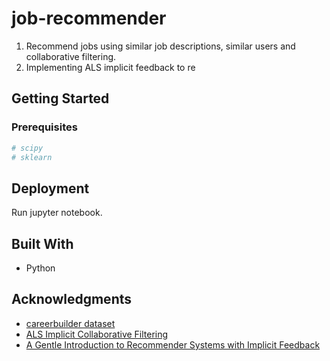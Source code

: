 # job-recommender

1. Recommend jobs using similar job descriptions, similar users and collaborative filtering.
2. Implementing ALS implicit feedback to re

## Getting Started

### Prerequisites


``` bash
# scipy
# sklearn
```

## Deployment

Run jupyter notebook.

## Built With

* Python

## Acknowledgments

* [careerbuilder dataset](https://www.kaggle.com/c/job-recommendation)
* [ALS Implicit Collaborative Filtering](https://medium.com/radon-dev/als-implicit-collaborative-filtering-5ed653ba39fe)
* [A Gentle Introduction to Recommender Systems with Implicit Feedback](https://jessesw.com/Rec-System/)
